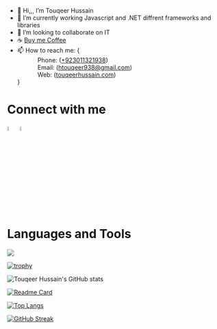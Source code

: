 - 👋 Hi,,, I’m  Touqeer Hussain
- 🌱 I’m currently working Javascript and .NET diffrent frameworks and libraries
- 💞️ I’m looking to collaborate on IT 
- ☕ <a href="https://www.buymeacoffee.com/htouqeer938" target="_blank">Buy me Coffee</a>
- 📫 How to reach me: { <br/>
             &nbsp; &nbsp; &nbsp; &nbsp; &nbsp; &nbsp; Phone: (<a href="tel:+923011321938">+923011321938</a>)<br/>
             &nbsp; &nbsp; &nbsp; &nbsp; &nbsp; &nbsp; Email: (<a href="mailto:htouqeer938@gmail.com">htouqeer938@gmail.com</a>)<br/>
     &nbsp; &nbsp; &nbsp; &nbsp; &nbsp; &nbsp; Web: (<a target="_blank" href="https://www.touqeerhussain.com/">touqeerhussain.com</a>)<br/>
              }
<h1>Connect with me </h1>

<a href="https://www.linkedin.com/in/touqeer-hussain-753715228/" rel="nofollow"><img src="https://cdn-icons-png.flaticon.com/512/2504/2504923.png" data-canonical-src="https://img.icons8.com/android/24/000000/linkedin.png" width="5%" height="5%"></a>
 <span>
            <a href="https://github.com/htouqeer938" rel="nofollow"><img
                        src="https://cdn-icons-png.flaticon.com/512/25/25231.png" width="5%" height="5%"></a></span>
</span>


<h1> Languages and Tools </h1>


<img src="https://skillicons.dev/icons?i=html,css,javascript,react,nodejs,express,mongodb,python"/>

<br>


[![trophy](https://github-profile-trophy.vercel.app/?username=htouqeer938)](https://github.com/ryo-ma/github-profile-trophy)

![Touqeer Hussain's GitHub stats](https://github-readme-stats.vercel.app/api?username=htouqeer938&show_icons=true&theme=default)

[![Readme Card](https://github-readme-stats.vercel.app/api/pin/?username=htouqeer938&repo=github-readme-stats&show_owner=true)](https://github.com/htouqeer938/github-readme-stats)

[![Top Langs](https://github-readme-stats.vercel.app/api/top-langs/?username=htouqeer938)](https://github.com/htouqeer938/github-readme-stats)


[![GitHub Streak](https://streak-stats.demolab.com/?user=htouqeer938)](https://git.io/streak-stats)
<br>
